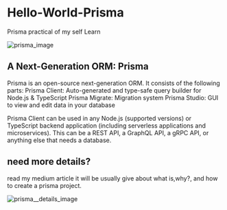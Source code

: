 # Hello-World-Prisma

Prisma practical of my self Learn

![prisma_image](https://res.cloudinary.com/practicaldev/image/fetch/s--B6jGJv0G--/c_imagga_scale,f_auto,fl_progressive,h_420,q_auto,w_1000/https://dev-to-uploads.s3.amazonaws.com/i/g706n112zckhcnz6ymaw.png)

## A Next-Generation ORM: Prisma

Prisma is an open-source next-generation ORM. It consists of the following parts:
Prisma Client: Auto-generated and type-safe query builder for Node.js & TypeScript
Prisma Migrate: Migration system
Prisma Studio: GUI to view and edit data in your database

Prisma Client can be used in any Node.js (supported versions) or TypeScript backend application (including serverless applications and microservices). This can be a REST API, a GraphQL API, a gRPC API, or anything else that needs a database.

## need more details?
read my medium article it will be usually give about what is,why?, and how to create a prisma project.

![prisma__details_image](https://miro.medium.com/max/1400/1*fPkZPoXWhKd_ILtbVVR9pw.png)